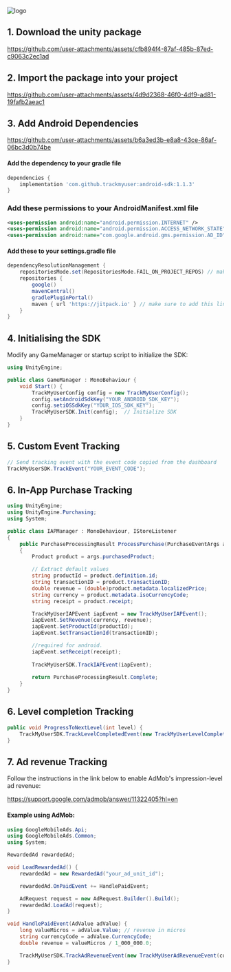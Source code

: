 ![logo](https://github.com/user-attachments/assets/0d41b803-968a-41a8-809a-0dd3d91ec489)

## 1. Download the unity package

https://github.com/user-attachments/assets/cfb894f4-87af-485b-87ed-c9063c2ec1ad

## 2. Import the package into your project

https://github.com/user-attachments/assets/4d9d2368-46f0-4df9-ad81-19fafb2aeac1

## 3. Add Android Dependencies

https://github.com/user-attachments/assets/b6a3ed3b-e8a8-43ce-86af-06bc3d0b74be

#### Add the dependency to your gradle file

```gradle
dependencies {
    implementation 'com.github.trackmyuser:android-sdk:1.1.3'
}
```

### Add these permissions to your AndroidManifest.xml file

```xml
<uses-permission android:name="android.permission.INTERNET" />
<uses-permission android:name="android.permission.ACCESS_NETWORK_STATE" />
<uses-permission android:name="com.google.android.gms.permission.AD_ID"/>
```

#### Add these to your settings.gradle file

```gradle
dependencyResolutionManagement {
    repositoriesMode.set(RepositoriesMode.FAIL_ON_PROJECT_REPOS) // make sure RepositoriesMode is set to FAIL_ON_PROJECT_REPOS
    repositories {
        google()
        mavenCentral()
        gradlePluginPortal()
        maven { url 'https://jitpack.io' } // make sure to add this line
    }
}
```

## 4. Initialising the SDK

Modify any GameManager or startup script to initialize the SDK:

```cs
using UnityEngine;

public class GameManager : MonoBehaviour {
    void Start() {
        TrackMyUserConfig config = new TrackMyUserConfig();
        config.setAndroidSdkKey("YOUR_ANDROID_SDK_KEY");
        config.setiOSSdkKey("YOUR_IOS_SDK_KEY");
        TrackMyUserSDK.Init(config);  // Initialize SDK
    }
}
```

## 5. Custom Event Tracking

```cs
// Send tracking event with the event code copied from the dashboard
TrackMyUserSDK.TrackEvent("YOUR_EVENT_CODE");
```

## 6. In-App Purchase Tracking

```cs
using UnityEngine;
using UnityEngine.Purchasing;
using System;

public class IAPManager : MonoBehaviour, IStoreListener
{
    public PurchaseProcessingResult ProcessPurchase(PurchaseEventArgs args)
    {
        Product product = args.purchasedProduct;

        // Extract default values
        string productId = product.definition.id;
        string transactionID = product.transactionID;
        double revenue = (double)product.metadata.localizedPrice;
        string currency = product.metadata.isoCurrencyCode;
        string receipt = product.receipt;

        TrackMyUserIAPEvent iapEvent = new TrackMyUserIAPEvent();
        iapEvent.SetRevenue(currency, revenue);
        iapEvent.SetProductId(productId);
        iapEvent.SetTransactionId(transactionID);

        //required for android.
        iapEvent.setReceipt(receipt);
    
        TrackMyUserSDK.TrackIAPEvent(iapEvent);
        
        return PurchaseProcessingResult.Complete;
    }
}
```

## 6. Level completion Tracking

```cs
public void ProgressToNextLevel(int level) {
    TrackMyUserSDK.TrackLevelCompletedEvent(new TrackMyUserLevelCompletedEvent(level.ToString()));
}
```

## 7. Ad revenue Tracking

Follow the instructions in the link below to enable AdMob's impression-level ad revenue:

https://support.google.com/admob/answer/11322405?hl=en

#### Example using AdMob:

```cs
using GoogleMobileAds.Api;
using GoogleMobileAds.Common;
using System;

RewardedAd rewardedAd;

void LoadRewardedAd() {
    rewardedAd = new RewardedAd("your_ad_unit_id");

    rewardedAd.OnPaidEvent += HandlePaidEvent;

    AdRequest request = new AdRequest.Builder().Build();
    rewardedAd.LoadAd(request);
}

void HandlePaidEvent(AdValue adValue) {
    long valueMicros = adValue.Value; // revenue in micros
    string currencyCode = adValue.CurrencyCode;
    double revenue = valueMicros / 1_000_000.0;

    TrackMyUserSDK.TrackAdRevenueEvent(new TrackMyUserAdRevenueEvent(currencyCode, revenue));
}
```
